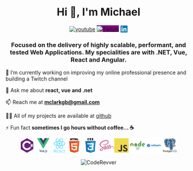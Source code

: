 <h1 align="center">Hi 👋, I'm Michael</h1>
<p align="center">
  <a href="https://www.youtube.com/channel/UCfx1yOrSVwlO-VwpKxvlqow" target="_blank"><img align="center" src="https://cdn.cdnlogo.com/logos/y/57/youtube-icon.svg" alt="youtube" height="20" width="29" /></a> <a style="background-color: purple" href="https://www.twitch.tv/mikesglitch" target="_blank"><img align="center" src="https://cdn.icon-icons.com/icons2/1826/PNG/512/4202062logosocialsocialmediatwitch-115626_115675.png" alt="Twitch" height="20" width="20" /></a> <a href="https://www.linkedin.com/in/mjclark91" target="_blank"><img align="center" src="https://github.com/devicons/devicon/blob/master/icons/linkedin/linkedin-original.svg" alt="mjclark91" height="20" width="20" /></a>
</p>

<h3 align="center">Focused on the delivery of highly scalable, performant, and tested Web Applications. My specialities are with .NET, Vue, React and Angular. </h3>

🔭 I’m currently working on improving my online professional presence and building a Twitch channel
<!--
👯 I’m looking to collaborate on [MDX](https://github.com/mdx-js/mdx)

🤔 I’m looking for help with [github-profile-readme-generator](https://github.com/rahuldkjain/github-profile-readme-generator)
-->

💬 Ask me about **react, vue and .net**

📫 Reach me at **mclarkgb@gmail.com**

👨‍💻 All of my projects are available at [github](https://github.com/CodeRevver?tab=repositories)

⚡ Fun fact **sometimes I go hours without coffee... ☕️**
<p align="center">
  <img src=https://github.com/devicons/devicon/blob/master/icons/csharp/csharp-plain.svg alt=csharp width="40" height="40"/>
  <img src=https://github.com/devicons/devicon/blob/master/icons/vuejs/vuejs-original-wordmark.svg alt=vuejs width="40" height="40"/> <img src=https://github.com/devicons/devicon/blob/master/icons/react/react-original-wordmark.svg alt=react width="40" height="40"/><img src=https://github.com/devicons/devicon/blob/master/icons/html5/html5-original-wordmark.svg alt=html5 width="40" height="40"/>  <img src=https://github.com/devicons/devicon/blob/master/icons/css3/css3-original-wordmark.svg alt=css3 width="40" height="40"/>  <img src=https://github.com/devicons/devicon/blob/master/icons/sass/sass-original.svg alt=sass width="40" height="40"/><img src=https://github.com/devicons/devicon/blob/master/icons/javascript/javascript-original.svg alt=javascript width="40" height="40"/>
<img src=https://github.com/devicons/devicon/blob/master/icons/nodejs/nodejs-plain-wordmark.svg width="40" height="40"/>
<img src=https://github.com/devicons/devicon/blob/master/icons/webpack/webpack-plain-wordmark.svg width="40" height="40"/>  <img src=https://github.com/devicons/devicon/blob/master/icons/postgresql/postgresql-original-wordmark.svg alt=postgresql width="40" height="40"/> </p>
<p align="center"> <img src=https://github-readme-stats.vercel.app/api?username=coderevver&show_icons=true alt=CodeRevver /> </p>

<!--
**CodeRevver/CodeRevver** is a ✨ _special_ ✨ repository because its `README.md` (this file) appears on your GitHub profile.

Here are some ideas to get you started:

- 🔭 I’m currently working on ...
- 🌱 I’m currently learning ...
- 👯 I’m looking to collaborate on ...
- 🤔 I’m looking for help with ...
- 💬 Ask me about ...
- 📫 How to reach me: ...
- 😄 Pronouns: ...
- ⚡ Fun fact: ...
-->
